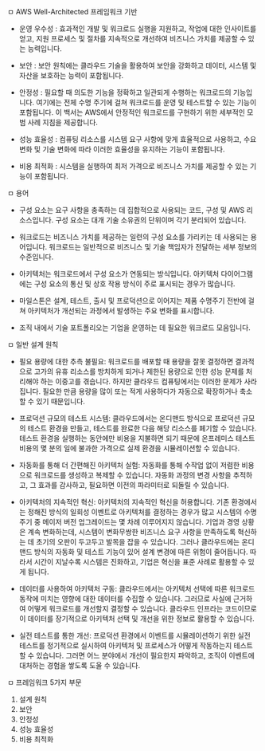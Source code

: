 ㅁ AWS Well-Architected 프레임워크 기반

- 운영 우수성 : 효과적인 개발 및 워크로드 실행을 지원하고, 작업에 대한 인사이트를 얻고, 지원 프로세스 및 절차를 지속적으로 개선하여 비즈니스 가치를 제공할 수 있는 능력입니다.
  
- 보안 : 보안 원칙에는 클라우드 기술을 활용하여 보안을 강화하고 데이터, 시스템 및 자산을 보호하는 능력이 포함됩니다.
  
- 안정성 : 필요할 때 의도한 기능을 정확하고 일관되게 수행하는 워크로드의 기능입니다. 여기에는 전체 수명 주기에 걸쳐 워크로드를 운영 및 테스트할 수 있는 기능이 포함됩니다. 이 백서는 AWS에서 안정적인 워크로드를 구현하기 위한 세부적인 모범 사례 지침을 제공합니다.

- 성능 효율성 : 컴퓨팅 리소스를 시스템 요구 사항에 맞게 효율적으로 사용하고, 수요 변화 및 기술 변화에 따라 이러한 효율성을 유지하는 기능이 포함됩니다.

- 비용 최적화 : 시스템을 실행하여 최저 가격으로 비즈니스 가치를 제공할 수 있는 기능이 포함됩니다.

ㅁ 용어

- 구성 요소는 요구 사항을 충족하는 데 집합적으로 사용되는 코드, 구성 및 AWS 리소스입니다. 구성 요소는 대개 기술 소유권의 단위이며 각기 분리되어 있습니다.

- 워크로드는 비즈니스 가치를 제공하는 일련의 구성 요소를 가리키는 데 사용되는 용어입니다. 워크로드는 일반적으로 비즈니스 및 기술 책임자가 전달하는 세부 정보의 수준입니다.

- 아키텍처는 워크로드에서 구성 요소가 연동되는 방식입니다. 아키텍처 다이어그램에는 구성 요소의 통신 및 상호 작용 방식이 주로 표시되는 경우가 많습니다.

- 마일스톤은 설계, 테스트, 출시 및 프로덕션으로 이어지는 제품 수명주기 전반에 걸쳐 아키텍처가 개선되는 과정에서 발생하는 주요 변화를 표시합니다.

- 조직 내에서 기술 포트폴리오는 기업을 운영하는 데 필요한 워크로드 모음입니다.

ㅁ 일반 설계 원칙

- 필요 용량에 대한 추측 불필요: 워크로드를 배포할 때 용량을 잘못 결정하면 결과적으로 고가의 유휴 리소스를 방치하게 되거나 제한된 용량으로 인한 성능 문제를 처리해야 하는 이중고를 겪습니다. 하지만 클라우드 컴퓨팅에서는 이러한 문제가 사라집니다. 필요한 만큼 용량을 많이 또는 적게 사용하다가 자동으로 확장하거나 축소할 수 있기 때문입니다.

- 프로덕션 규모의 테스트 시스템: 클라우드에서는 온디맨드 방식으로 프로덕션 규모의 테스트 환경을 만들고, 테스트를 완료한 다음 해당 리소스를 폐기할 수 있습니다. 테스트 환경을 실행하는 동안에만 비용을 지불하면 되기 때문에 온프레미스 테스트 비용의 몇 분의 일에 불과한 가격으로 실제 환경을 시뮬레이션할 수 있습니다.

- 자동화를 통해 더 간편해진 아키텍처 실험: 자동화를 통해 수작업 없이 저렴한 비용으로 워크로드를 생성하고 복제할 수 있습니다. 자동화 과정의 변경 사항을 추적하고, 그 효과를 감사하고, 필요하면 이전의 파라미터로 되돌릴 수 있습니다.

- 아키텍처의 지속적인 혁신: 아키텍처의 지속적인 혁신을 허용합니다. 기존 환경에서는 정해진 방식의 일회성 이벤트로 아키텍처를 결정하는 경우가 많고 시스템의 수명 주기 중 메이저 버전 업그레이드는 몇 차례 이루어지지 않습니다. 기업과 경영 상황은 계속 변화하는데, 시스템이 변화무쌍한 비즈니스 요구 사항을 만족하도록 혁신하는 데 초기의 오판이 두고두고 발목을 잡을 수 있습니다. 그러나 클라우드에는 온디맨드 방식의 자동화 및 테스트 기능이 있어 설계 변경에 따른 위험이 줄어듭니다. 따라서 시간이 지날수록 시스템은 진화하고, 기업은 혁신을 표준 사례로 활용할 수 있게 됩니다.

- 데이터를 사용하여 아키텍처 구동: 클라우드에서는 아키텍처 선택에 따른 워크로드 동작에 미치는 영향에 대한 데이터를 수집할 수 있습니다. 그러므로 사실에 근거하여 어떻게 워크로드를 개선할지 결정할 수 있습니다. 클라우드 인프라는 코드이므로 이 데이터를 장기적으로 아키텍처 선택 및 개선을 위한 정보로 활용할 수 있습니다.

- 실전 테스트를 통한 개선: 프로덕션 환경에서 이벤트를 시뮬레이션하기 위한 실전 테스트를 정기적으로 실시하여 아키텍처 및 프로세스가 어떻게 작동하는지 테스트할 수 있습니다. 그러면 어느 분야에서 개선이 필요한지 파악하고, 조직이 이벤트에 대처하는 경험을 쌓도록 도울 수 있습니다.

ㅁ 프레임워크 5가지 부문

1. 설계 원칙
2. 보안
3. 안정성
4. 성능 효율성
5. 비용 최적화